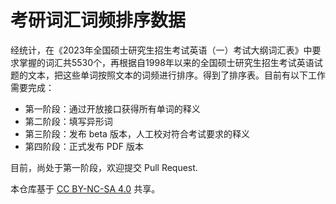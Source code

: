 # 考研词汇词频排序数据

经统计，在《2023年全国硕士研究生招生考试英语（一）考试大纲词汇表》中要求掌握的词汇共5530个，再根据自1998年以来的全国硕士研究生招生考试英语试题的文本，把这些单词按照文本的词频进行排序。得到了排序表。目前有以下工作需要完成：

- 第一阶段：通过开放接口获得所有单词的释义
- 第二阶段：填写异形词
- 第三阶段：发布 beta 版本，人工校对符合考试要求的释义
- 第四阶段：正式发布 PDF 版本

目前，尚处于第一阶段，欢迎提交 Pull Request.

本仓库基于 [CC BY-NC-SA 4.0](https://creativecommons.org/licenses/by-nc-sa/4.0/) 共享。